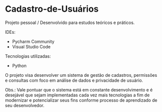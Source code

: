 # Cadastro-de-Usuários
Projeto pessoal / Desenvolvido para estudos teóricos e práticos.

IDEs:
- Pycharm Community
- Visual Studio Code

Tecnologias utilizadas:
- Python

O projeto visa desenvolver um sistema de gestão de cadastros, permissões e consultas com foco em análise de dados e privacidade de usuário.

Obs.: Vale pontuar que o sistema está em constante desenvolvimento e é desejável que sejam implementadas cada vez mais tecnologias a fim de modernizar e potencializar seus fins conforme processo de aprendizado de seu desenvolvedor.
